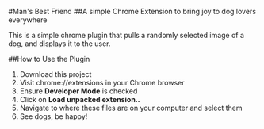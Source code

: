 #Man's Best Friend
##A simple Chrome Extension to bring joy to dog lovers everywhere

This is a simple chrome plugin that pulls a randomly selected image of a dog, and displays it to the user.

##How to Use the Plugin
1. Download this project
2. Visit chrome://extensions in your Chrome browser
3. Ensure **Developer Mode** is checked
4. Click on **Load unpacked extension..**
5. Navigate to where these files are on your computer and select them
6. See dogs, be happy!